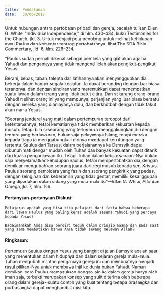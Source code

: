 ```yaml
---
title:  Pendalaman
date:   30/06/2017
---
```


Untuk hubungan antara pertobatan pribadi dan gereja, bacalah tulisan Ellen G. White, “Individual Independence,” di hlm. 430–434, buku Testimonies for the Church, jld. 3. Untuk menjadi peta penolong untuk melihat kehidupan awal Paulus dan komentar tentang pertobatannya, lihat The SDA Bible Commentary, jld. 6, hlm. 226–234.

“Paulus sudah pernah dikenal sebagai pembela yang giat akan agama Yahudi dan penganiaya yang tidak mengenal lelah akan pengikut-pengikut Yesus.

Berani, bebas, tabah, talenta dan latihannya akan menyanggupkan dia bekerja dalam hampir segala kegiatan. Ia dapat berunding dengan luar biasa terangnya, dan dengan sindiran yang meremukkan dapat menempatkan suatu lawan dalam terang yang tidak patut ditiru. Dan sekarang orang-orang Yahudi melihat orang ini yang mempunyai perjanjian yang luar biasa bersatu dengan mereka yang dianiayanya dulu, dan berkhotbah dengan tidak takut akan nama Yesus. 

"Seorang jenderal yang mati dalam pertempuran tercopot dari ketentaraannya, tetapi kematiannya tidak memberikan kekuatan kepada musuh. Tetapi bila seseorang yang terkemuka menggabungkan diri dengan tentara yang berlawanan, bukan saja pelayannya hilang, tetapi mereka kepada siapa ia menggabungkan dirinya mendapat keuntungan yang tertentu. Saulus dari Tarsus, dalam perjalanannya ke Damsyik dapat dibunuh mati dengan mudah oleh Tuhan dan banyak kekuatan dapat ditarik dari kuasa penganiayaan itu. Tetapi Tuhan dalam kebijaksanaan-Nya bukan saja menyelamatkan kehidupan Saulus, tetapi mempertobatkan dia, dengan demikian mengubahkan seorang juara dari segi musuh kepada segi Kristus. Paulus seorang pembicara yang fasih dan seorang pengkritik yang pedas, dengan keinginan dan keberanian yang tidak gentar, memiliki kesanggupan yang diperlukan dalam sidang yang mula-mula itu"—Ellen G. White, Alfa dan Omega, jld. 7, hlm. 106.

#### Pertanyaan-pertanyaan Diskusi:

`Pelajaran apakah yang bisa kita pelajari dari fakta bahwa beberapa dari lawan Paulus yang paling keras adalah sesama Yahudi yang percaya kepada Yesus?`

`Bagaimanakah Anda bisa berdiri teguh dalam prinsip agama dan pada saat yang sama memastikan bahwa Anda tidak sedang melawan Allah?`

#### Ringkasan: 

Pertemuan Saulus dengan Yesus yang bangkit di jalan Damsyik adalah saat yang menentukan dalam hidupnya dan dalam sejaran gereja mula-mula. Tuhan mengubah mantan penganiaya gereja ini dan membuatnya menjadi rasul pilihan-Nya untuk membawa Injil ke dunia bukan Yahudi. Namun demikan, cara Paulus memasukkan bangsa lain ke dalam gereja hanya oleh iman saja, terbukti merupakan konsep yang sulit diterima oleh beberapa orang dalam gereja--suatu contoh yang kuat tentang betapa prasangka dan purbasangka dapat menghambat misi kita.
